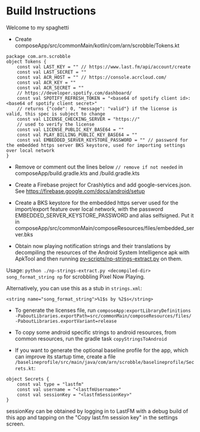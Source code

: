 # Build Instructions

Welcome to my spaghetti

- Create composeApp/src/commonMain/kotlin/com/arn/scrobble/Tokens.kt
```
package com.arn.scrobble
object Tokens {
    const val LAST_KEY = "" // https://www.last.fm/api/account/create
    const val LAST_SECRET = ""
    const val ACR_HOST = "" // https://console.acrcloud.com/
    const val ACR_KEY = ""
    const val ACR_SECRET = ""
    // https://developer.spotify.com/dashboard/
    const val SPOTIFY_REFRESH_TOKEN = "<base64 of spotify client id>:<base64 of spotify client secret>"
    // returns {"code": 0, "message": "valid"} if the license is valid, this spec is subject to change
    const val LICENSE_CHECKING_SERVER = "https://"
    // used to verify the license
    const val LICENSE_PUBLIC_KEY_BASE64 = ""
    const val PLAY_BILLING_PUBLIC_KEY_BASE64 = ""
    const val EMBEDDED_SERVER_KEYSTORE_PASSWORD = "" // password for the embedded https server BKS keystore, used for importing settings over local network
}
```
- Remove or comment out the lines below `// remove if not needed` in composeApp/build.gradle.kts and /build.gradle.kts

- Create a Firebase project for Crashlytics and add google-services.json.
See https://firebase.google.com/docs/android/setup

- Create a BKS keystore for the embedded https server used for the import/export feature over local network,
with the password EMBEDDED_SERVER_KEYSTORE_PASSWORD and alias selfsigned.
Put it in composeApp/src/commonMain/composeResources/files/embedded_server.bks

- Obtain now playing notification strings and their translations by decompiling the resources of
the Android System Intelligence apk with ApkTool and then running [py-scripts/np-strings-extract.py](py-scripts/np-strings-extract.py) on them.

Usage: `python ./np-strings-extract.py <decompiled-dir> song_format_string np` for scrobbling Pixel Now Playing.
    
Alternatively, you can use this as a stub in `strings.xml`:
```
<string name="song_format_string">%1$s by %2$s</string>
```

- To generate the licenses file, run
  `composeApp:exportLibraryDefinitions -PaboutLibraries.exportPath=src/commonMain/composeResources/files/ -PaboutLibraries.exportVariant=release`

- To copy some android specific strings to android resources, from common resources, run the gradle task `copyStringsToAndroid`

- If you want to generate the optional baseline profile for the app, which can improve its startup time,
create a file `/baselineprofile/src/main/java/com/arn/scrobble/baselineprofile/Secrets.kt`:
```
object Secrets {
    const val type = "lastfm"
    const val username = "<lastfmUsername>"
    const val sessionKey = "<lastfmSessionKey>"
}
```

sessionKey can be obtained by logging in to LastFM with a debug build of this app
and tapping on the "Copy last.fm session key" in the settings screen.
